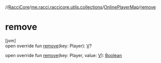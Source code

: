 //[RacciCore](../../../index.md)/[me.racci.raccicore.utils.collections](../index.md)/[OnlinePlayerMap](index.md)/[remove](remove.md)

# remove

[jvm]\
open override fun [remove](remove.md)(key: Player): [V](index.md)?

open override fun [remove](remove.md)(key: Player, value: [V](index.md)): [Boolean](https://kotlinlang.org/api/latest/jvm/stdlib/kotlin/-boolean/index.html)
